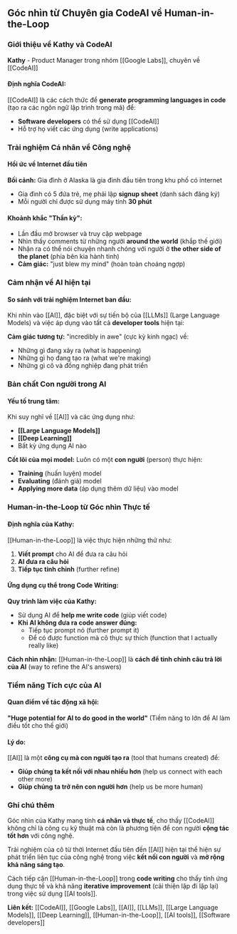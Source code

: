 ## Góc nhìn từ Chuyên gia CodeAI về Human-in-the-Loop

### Giới thiệu về Kathy và CodeAI

**Kathy** - Product Manager trong nhóm [[Google Labs]], chuyên về [[CodeAI]]

#### Định nghĩa CodeAI:

[[CodeAI]] là các cách thức để **generate programming languages in code** (tạo ra các ngôn ngữ lập trình trong mã) để:

- **Software developers** có thể sử dụng [[CodeAI]]
- Hỗ trợ họ viết các ứng dụng (write applications)


### Trải nghiệm Cá nhân về Công nghệ

#### Hồi ức về Internet đầu tiên

**Bối cảnh:** Gia đình ở Alaska là gia đình đầu tiên trong khu phố có internet

- Gia đình có 5 đứa trẻ, mẹ phải lập **signup sheet** (danh sách đăng ký)
- Mỗi người chỉ được sử dụng máy tính **30 phút**


#### Khoảnh khắc "Thần kỳ":

- Lần đầu mở browser và truy cập webpage
- Nhìn thấy comments từ những người **around the world** (khắp thế giới)
- Nhận ra có thể nói chuyện nhanh chóng với người ở **the other side of the planet** (phía bên kia hành tinh)
- **Cảm giác:** "just blew my mind" (hoàn toàn choáng ngợp)


### Cảm nhận về AI hiện tại

#### So sánh với trải nghiệm Internet ban đầu:

Khi nhìn vào [[AI]], đặc biệt với sự tiến bộ của [[LLMs]] (Large Language Models) và việc áp dụng vào tất cả **developer tools** hiện tại:

**Cảm giác tương tự:** "incredibly in awe" (cực kỳ kinh ngạc) về:

- Những gì đang xảy ra (what is happening)
- Những gì họ đang tạo ra (what we're making)
- Những gì cô và đồng nghiệp đang phát triển


### Bản chất Con người trong AI

#### Yếu tố trung tâm:

Khi suy nghĩ về [[AI]] và các ứng dụng như:

- **[[Large Language Models]]**
- **[[Deep Learning]]**
- Bất kỳ ứng dụng AI nào

**Cốt lõi của mọi model:** Luôn có một **con người** (person) thực hiện:

- **Training** (huấn luyện) model
- **Evaluating** (đánh giá) model
- **Applying more data** (áp dụng thêm dữ liệu) vào model


### Human-in-the-Loop từ Góc nhìn Thực tế

#### Định nghĩa của Kathy:

[[Human-in-the-Loop]] là việc thực hiện những thứ như:

1. **Viết prompt** cho AI để đưa ra câu hỏi
2. **AI đưa ra câu hỏi**
3. **Tiếp tục tinh chỉnh** (further refine)

#### Ứng dụng cụ thể trong Code Writing:

**Quy trình làm việc của Kathy:**

- Sử dụng AI để **help me write code** (giúp viết code)
- **Khi AI không đưa ra code answer đúng:**
    - Tiếp tục prompt nó (further prompt it)
    - Để có được function mà cô thực sự thích (function that I actually really like)

**Cách nhìn nhận:** [[Human-in-the-Loop]] là **cách để tinh chỉnh câu trả lời của AI** (way to refine the AI's answers)

### Tiềm năng Tích cực của AI

#### Quan điểm về tác động xã hội:

**"Huge potential for AI to do good in the world"** (Tiềm năng to lớn để AI làm điều tốt cho thế giới)

#### Lý do:

[[AI]] là một **công cụ mà con người tạo ra** (tool that humans created) để:

- **Giúp chúng ta kết nối với nhau nhiều hơn** (help us connect with each other more)
- **Giúp chúng ta trở nên con người hơn** (help us be more human)


### Ghi chú thêm

Góc nhìn của Kathy mang tính **cá nhân và thực tế**, cho thấy [[CodeAI]] không chỉ là công cụ kỹ thuật mà còn là phương tiện để con người **cộng tác tốt hơn** với công nghệ.

Trải nghiệm của cô từ thời Internet đầu tiên đến [[AI]] hiện tại thể hiện sự phát triển liên tục của công nghệ trong việc **kết nối con người** và **mở rộng khả năng sáng tạo**.

Cách tiếp cận [[Human-in-the-Loop]] trong **code writing** cho thấy tính ứng dụng thực tế và khả năng **iterative improvement** (cải thiện lặp đi lặp lại) trong việc sử dụng [[AI tools]].

**Liên kết:** [[CodeAI]], [[Google Labs]], [[AI]], [[LLMs]], [[Large Language Models]], [[Deep Learning]], [[Human-in-the-Loop]], [[AI tools]], [[Software developers]]


